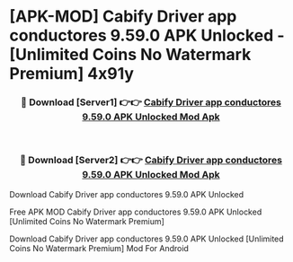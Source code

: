 # [APK-MOD] Cabify Driver  app conductores 9.59.0 APK Unlocked - [Unlimited Coins No Watermark Premium] 4x91y



<div align="center">
<h3>🔴 Download [Server1] 👉👉 <a href="https://momento.my/?title=Cabify_Driver__app_conductores_9.59.0_APK_Unlocked">Cabify Driver  app conductores 9.59.0 APK Unlocked Mod Apk</a></h3><br>

<h3>🔴 Download [Server2] 👉👉 <a href="https://momento.my/?title=Cabify_Driver__app_conductores_9.59.0_APK_Unlocked">Cabify Driver  app conductores 9.59.0 APK Unlocked Mod Apk</a></h3>
</div>



Download Cabify Driver  app conductores 9.59.0 APK Unlocked 

Free APK MOD Cabify Driver  app conductores 9.59.0 APK Unlocked [Unlimited Coins No Watermark Premium]

Download Cabify Driver  app conductores 9.59.0 APK Unlocked [Unlimited Coins No Watermark Premium] Mod For Android
